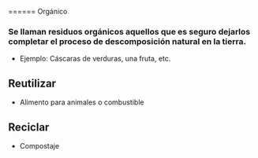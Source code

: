 ====== Orgánico

### Se llaman residuos orgánicos aquellos que es seguro dejarlos completar el proceso de descomposición natural en la tierra.
 - Ejemplo: Cáscaras de verduras, una fruta, etc.

## Reutilizar
 - Alimento para animales o combustible

## Reciclar
 - Compostaje
